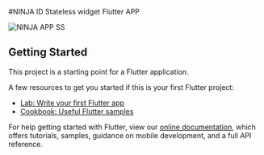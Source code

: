 #NINJA ID Stateless widget Flutter APP

![NINJA APP SS](https://res.cloudinary.com/dwltrduan/image/upload/v1595613861/Screenshot_2020-07-24-23-32-35-64_5ba64902a22019daccafe0d1b7d82ce2_g30bsk.png)

## Getting Started

This project is a starting point for a Flutter application.

A few resources to get you started if this is your first Flutter project:

- [Lab: Write your first Flutter app](https://flutter.dev/docs/get-started/codelab)
- [Cookbook: Useful Flutter samples](https://flutter.dev/docs/cookbook)

For help getting started with Flutter, view our
[online documentation](https://flutter.dev/docs), which offers tutorials,
samples, guidance on mobile development, and a full API reference.
